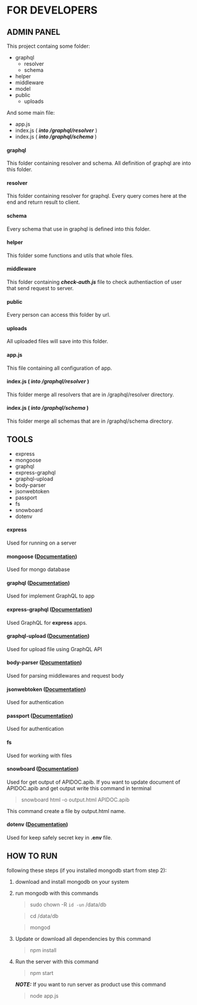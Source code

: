# FOR DEVELOPERS
## ADMIN PANEL
This project containg some folder:

* graphql
	* resolver
	* schema
* helper
* middleware
* model
* public
	* uploads

And some main file:

* app.js
* index.js ( **_into /graphql/resolver_** )
* index.js ( **_into /graphql/schema_** )

#### graphql
This folder containing resolver and schema. All definition of graphql are into this folder.

#### resolver
This folder containing resolver for graphql. Every query comes here at the end and return result to client.

#### schema
Every schema that use in graphql is defined into this folder.

#### helper
This folder some functions and utils that whole files.

#### middleware
This folder containing **_check-auth.js_** file to check authentiaction of user that send request to server.

#### public
Every person can access this folder by url.

#### uploads
All uploaded files will save into this folder.

#### app.js
This file containing all configuration of app.

#### index.js ( **_into /graphql/resolver_** )
This folder merge all resolvers that are in /graphql/resolver directory.

#### index.js ( **_into /graphql/schema_** )
This folder merge all schemas that are in /graphql/schema directory.

## TOOLS
* express
* mongoose
* graphql
* express-graphql
* graphql-upload
* body-parser
* jsonwebtoken
* passport
* fs
* snowboard
* dotenv

#### express
Used for running on a server
#### mongoose ([Documentation](https://www.npmjs.com/package/mongoose))
Used for mongo database
#### graphql ([Documentation](https://www.npmjs.com/package/graphql))
Used for implement GraphQL to app
#### express-graphql ([Documentation](https://www.npmjs.com/package/express-graphql))
Used GraphQL for **express** apps.
#### graphql-upload ([Documentation](https://www.npmjs.com/package/graphql-upload))
Used for upload file using GraphQL API
#### body-parser ([Documentation](https://www.npmjs.com/package/body-parser))
Used for parsing middlewares and request body
#### jsonwebtoken ([Documentation](https://www.npmjs.com/package/jsonwebtoken))
Used for authentication
#### passport ([Documentation](https://www.npmjs.com/package/passport))
Used for authentication
#### fs
Used for working with files
#### snowboard ([Documentation](https://github.com/bukalapak/snowboard))
Used for get output of APIDOC.apib. If you want to update document of APIDOC.apib and get output write this command in terminal

> snowboard html -o output.html APIDOC.apib

This command create a file by output.html name.
#### dotenv ([Documentation](https://www.npmjs.com/package/dotenv))
Used for keep safely secret key in **.env** file.

## HOW TO RUN
following these steps (if you installed mongodb start from step 2):

1. download and install mongodb on your system
2. run mongodb with this commands
    > sudo chown -R `id -un` /data/db
    
    > cd /data/db

    > mongod
3. Update or download all dependencies by this command

    > npm install

4. Run the server with this command
    
    > npm start

    **_NOTE:_** If you want to run server as product use this command
    
    > node app.js
